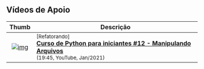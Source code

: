 



## Vídeos de Apoio

| Thumb | Descrição |
| :-: | --- |
| [![img](https://img.youtube.com/vi/G-kUBX0U8IQ/default.jpg)](https://www.youtube.com/watch?v=G-kUBX0U8IQ) | <sup>[Refatorando]</sup><br>[__Curso de Python para iniciantes #12 - Manipulando Arquivos__](https://www.youtube.com/watch?v=G-kUBX0U8IQ)<br><sub>(19:45, YouTube, Jan/2021)</sub>

<br>

